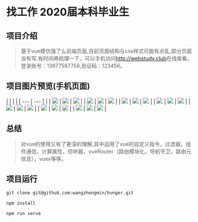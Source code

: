# 找工作 2020届本科毕业生

## 项目介绍
> 基于vue模仿饿了么前端页面,目前页面结构与css样式可能有点乱,部分页面没有写,有时间再梳理一下。可以手机访问<http://webstudy.club>在线查看。登录账号：13677587758,验证码：123456。

## 项目图片预览(手机页面)



|                                         |                                            |                                       |
|  ---                                    |  ---                                       |                                        |
|  ![]('./src/assets/images/首页2.png')     |  ![](./src/assets/images/首页2.png)        |  ![](./src/assets/images/搜索2.png)     |
|  ![](./src/assets/images/搜索3.png)     |  ![](./src/assets/images/发现.png)         |  ![](./src/assets/images/发现2.png)     |
|  ![](./src/assets/images/订单.png)      |  ![](./src/assets/images/订单2.png)        |  ![](./src/assets/images/登录.png)      |
|  ![](./src/assets/images/我的地址1.png)  |  ![](./src/assets/images/我的地址2.png)    |  ![](./src/assets/images/我的地址3.png)  |
|  ![](./src/assets/images/我的地址4.png)  |  ![](./src/assets/images/商家1.png)        |  ![](./src/assets/images/商家2.png)     |
|  ![](./src/assets/images/商家3.png)     |  ![](./src/assets/images/商家4.png)        |  ![](./src/assets/images/商家5.png)     |
|  ![](./src/assets/images/结账.png)     |  ![](./src/assets/images/我的.png)        |  ![](./src/assets/images/我的2.png)     |

## 总结
> 对vue的使用又有了更深的理解,其中运用了vue的自定义指令，过滤器，组件通信，计算属性，侦听器，vueRouter（路由模块化，导航守卫，路由元信息），vuex等等。

## 项目运行

```
git clone git@github.com:wangzhengmin/hunger.git

npm install

npm run serve
```




